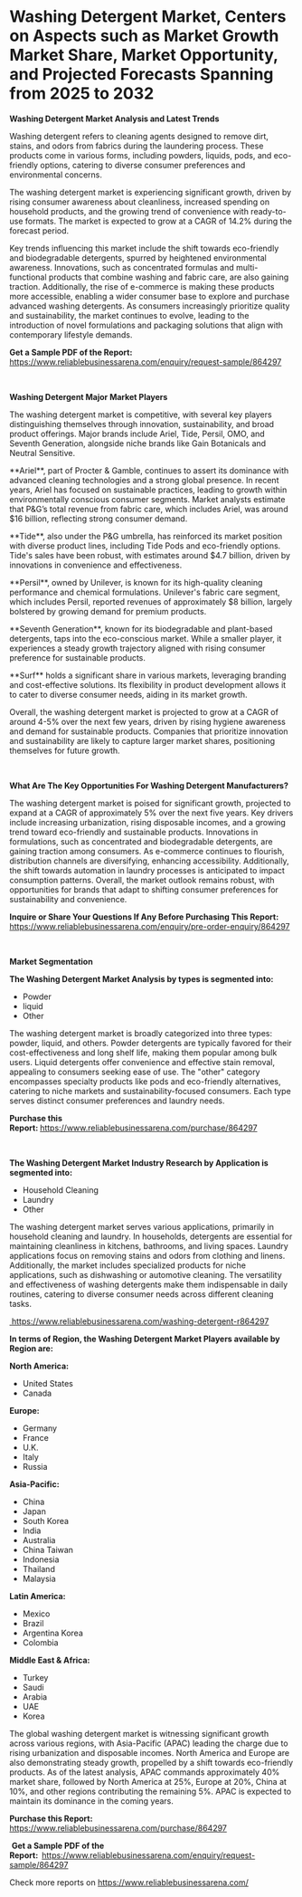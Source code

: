 <p><h1>Washing Detergent Market, Centers on Aspects such as Market Growth Market Share, Market Opportunity, and Projected Forecasts Spanning from 2025 to 2032</h1></p><p><strong>Washing Detergent Market Analysis and Latest Trends</strong></p>
<p><p>Washing detergent refers to cleaning agents designed to remove dirt, stains, and odors from fabrics during the laundering process. These products come in various forms, including powders, liquids, pods, and eco-friendly options, catering to diverse consumer preferences and environmental concerns. </p><p>The washing detergent market is experiencing significant growth, driven by rising consumer awareness about cleanliness, increased spending on household products, and the growing trend of convenience with ready-to-use formats. The market is expected to grow at a CAGR of 14.2% during the forecast period. </p><p>Key trends influencing this market include the shift towards eco-friendly and biodegradable detergents, spurred by heightened environmental awareness. Innovations, such as concentrated formulas and multi-functional products that combine washing and fabric care, are also gaining traction. Additionally, the rise of e-commerce is making these products more accessible, enabling a wider consumer base to explore and purchase advanced washing detergents. As consumers increasingly prioritize quality and sustainability, the market continues to evolve, leading to the introduction of novel formulations and packaging solutions that align with contemporary lifestyle demands.</p></p>
<p><strong>Get a Sample PDF of the Report:&nbsp;</strong> <a href="https://www.reliablebusinessarena.com/enquiry/request-sample/864297?utm_campaign=2095&utm_medium=2&utm_source=Github&utm_content=ia&utm_term=08022025&utm_id=washing-detergent">https://www.reliablebusinessarena.com/enquiry/request-sample/864297</a></p>
<p>&nbsp;</p>
<p><strong>Washing Detergent Major Market Players</strong></p>
<p><p>The washing detergent market is competitive, with several key players distinguishing themselves through innovation, sustainability, and broad product offerings. Major brands include Ariel, Tide, Persil, OMO, and Seventh Generation, alongside niche brands like Gain Botanicals and Neutral Sensitive.</p><p>**Ariel**, part of Procter & Gamble, continues to assert its dominance with advanced cleaning technologies and a strong global presence. In recent years, Ariel has focused on sustainable practices, leading to growth within environmentally conscious consumer segments. Market analysts estimate that P&G’s total revenue from fabric care, which includes Ariel, was around $16 billion, reflecting strong consumer demand.</p><p>**Tide**, also under the P&G umbrella, has reinforced its market position with diverse product lines, including Tide Pods and eco-friendly options. Tide's sales have been robust, with estimates around $4.7 billion, driven by innovations in convenience and effectiveness.</p><p>**Persil**, owned by Unilever, is known for its high-quality cleaning performance and chemical formulations. Unilever's fabric care segment, which includes Persil, reported revenues of approximately $8 billion, largely bolstered by growing demand for premium products.</p><p>**Seventh Generation**, known for its biodegradable and plant-based detergents, taps into the eco-conscious market. While a smaller player, it experiences a steady growth trajectory aligned with rising consumer preference for sustainable products.</p><p>**Surf** holds a significant share in various markets, leveraging branding and cost-effective solutions. Its flexibility in product development allows it to cater to diverse consumer needs, aiding in its market growth.</p><p>Overall, the washing detergent market is projected to grow at a CAGR of around 4-5% over the next few years, driven by rising hygiene awareness and demand for sustainable products. Companies that prioritize innovation and sustainability are likely to capture larger market shares, positioning themselves for future growth.</p></p>
<p>&nbsp;</p>
<p><strong>What Are The Key Opportunities For Washing Detergent Manufacturers?</strong></p>
<p><p>The washing detergent market is poised for significant growth, projected to expand at a CAGR of approximately 5% over the next five years. Key drivers include increasing urbanization, rising disposable incomes, and a growing trend toward eco-friendly and sustainable products. Innovations in formulations, such as concentrated and biodegradable detergents, are gaining traction among consumers. As e-commerce continues to flourish, distribution channels are diversifying, enhancing accessibility. Additionally, the shift towards automation in laundry processes is anticipated to impact consumption patterns. Overall, the market outlook remains robust, with opportunities for brands that adapt to shifting consumer preferences for sustainability and convenience.</p></p>
<p><strong>Inquire or Share Your Questions If Any Before Purchasing This Report:</strong> <a href="https://www.reliablebusinessarena.com/enquiry/pre-order-enquiry/864297?utm_campaign=2095&utm_medium=2&utm_source=Github&utm_content=ia&utm_term=08022025&utm_id=washing-detergent">https://www.reliablebusinessarena.com/enquiry/pre-order-enquiry/864297</a></p>
<p>&nbsp;</p>
<p><strong>Market Segmentation</strong></p>
<p><strong>The Washing Detergent Market Analysis by types is segmented into:</strong></p>
<p><ul><li>Powder</li><li>liquid</li><li>Other</li></ul></p>
<p><p>The washing detergent market is broadly categorized into three types: powder, liquid, and others. Powder detergents are typically favored for their cost-effectiveness and long shelf life, making them popular among bulk users. Liquid detergents offer convenience and effective stain removal, appealing to consumers seeking ease of use. The "other" category encompasses specialty products like pods and eco-friendly alternatives, catering to niche markets and sustainability-focused consumers. Each type serves distinct consumer preferences and laundry needs.</p></p>
<p><strong>Purchase this Report:&nbsp;</strong><a href="https://www.reliablebusinessarena.com/purchase/864297?utm_campaign=2095&utm_medium=2&utm_source=Github&utm_content=ia&utm_term=08022025&utm_id=washing-detergent">https://www.reliablebusinessarena.com/purchase/864297</a></p>
<p>&nbsp;</p>
<p><strong>The Washing Detergent Market Industry Research by Application is segmented into:</strong></p>
<p><ul><li>Household Cleaning</li><li>Laundry</li><li>Other</li></ul></p>
<p><p>The washing detergent market serves various applications, primarily in household cleaning and laundry. In households, detergents are essential for maintaining cleanliness in kitchens, bathrooms, and living spaces. Laundry applications focus on removing stains and odors from clothing and linens. Additionally, the market includes specialized products for niche applications, such as dishwashing or automotive cleaning. The versatility and effectiveness of washing detergents make them indispensable in daily routines, catering to diverse consumer needs across different cleaning tasks.</p></p>
<p><a href="https://www.reliablebusinessarena.com/washing-detergent-r864297?utm_campaign=2095&utm_medium=2&utm_source=Github&utm_content=ia&utm_term=08022025&utm_id=washing-detergent">&nbsp;https://www.reliablebusinessarena.com/washing-detergent-r864297</a></p>
<p><strong>In terms of Region, the Washing Detergent Market Players available by Region are:</strong></p>
<p>
    <p> <strong> North America: </strong>
        <ul>
            <li>United States</li>
            <li>Canada</li>
        </ul>
        </p> 
    <p> <strong> Europe: </strong>
        <ul>
            <li>Germany</li>
            <li>France</li>
            <li>U.K.</li>
            <li>Italy</li>
            <li>Russia</li>
        </ul>
        </p> 
    <p> <strong> Asia-Pacific: </strong>
        <ul>
            <li>China</li>
            <li>Japan</li>
            <li>South Korea</li>
            <li>India</li>
            <li>Australia</li>
            <li>China Taiwan</li>
            <li>Indonesia</li>
            <li>Thailand</li>
            <li>Malaysia</li>
        </ul>
        </p> 
    <p> <strong> Latin America: </strong>
        <ul>
            <li>Mexico</li>
            <li>Brazil</li>
            <li>Argentina Korea</li>
            <li>Colombia</li>
        </ul>
        </p> 
    <p> <strong> Middle East & Africa: </strong>
        <ul>
            <li>Turkey</li>
            <li>Saudi</li>
            <li>Arabia</li>
            <li>UAE</li>
            <li>Korea</li>
        </ul>
    </p>
    </p>
<p><p>The global washing detergent market is witnessing significant growth across various regions, with Asia-Pacific (APAC) leading the charge due to rising urbanization and disposable incomes. North America and Europe are also demonstrating steady growth, propelled by a shift towards eco-friendly products. As of the latest analysis, APAC commands approximately 40% market share, followed by North America at 25%, Europe at 20%, China at 10%, and other regions contributing the remaining 5%. APAC is expected to maintain its dominance in the coming years.</p></p>
<p><strong>Purchase this Report: </strong><a href="https://www.reliablebusinessarena.com/purchase/864297?utm_campaign=2095&utm_medium=2&utm_source=Github&utm_content=ia&utm_term=08022025&utm_id=washing-detergent">https://www.reliablebusinessarena.com/purchase/864297</a></p>
<p>&nbsp;<strong>Get a Sample PDF of the Report:&nbsp;&nbsp;</strong><a href="https://www.reliablebusinessarena.com/enquiry/request-sample/864297?utm_campaign=2095&utm_medium=2&utm_source=Github&utm_content=ia&utm_term=08022025&utm_id=washing-detergent">https://www.reliablebusinessarena.com/enquiry/request-sample/864297</a></p>
<p><strong></strong></p>
<p>Check more reports on <a href="https://www.reliablebusinessarena.com/?utm_campaign=2095&utm_medium=2&utm_source=Github&utm_content=ia&utm_term=08022025&utm_id=washing-detergent">https://www.reliablebusinessarena.com/</a></p>